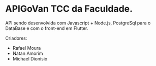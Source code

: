 # APIGoVan TCC da Faculdade.
API sendo desenvolvida com Javascript + Node.js, PostgreSql para o DataBase e com o front-end em Flutter.

Criadores: 
- Rafael Moura
- Natan Amorim
- Michael Dionisio
